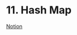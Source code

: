 # 11. Hash Map

[Notion](https://jnaimxiii.notion.site/11-Hash-Map-10cf63c4193a458097982940bb7f8686)
